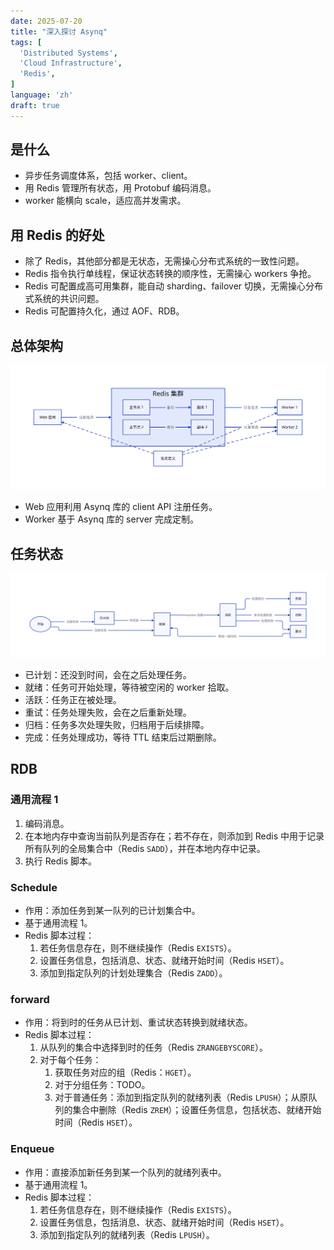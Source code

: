 ```yaml
---
date: 2025-07-20
title: "深入探讨 Asynq"
tags: [
  'Distributed Systems',
  'Cloud Infrastructure',
  'Redis',
]
language: 'zh'
draft: true
---
```


## 是什么

- 异步任务调度体系，包括 worker、client。
- 用 Redis 管理所有状态，用 Protobuf 编码消息。
- worker 能横向 scale，适应高并发需求。

## 用 Redis 的好处

- 除了 Redis，其他部分都是无状态，无需操心分布式系统的一致性问题。
- Redis 指令执行单线程，保证状态转换的顺序性，无需操心 workers 争抢。
- Redis 可配置成高可用集群，能自动 sharding、failover 切换，无需操心分布式系统的共识问题。
- Redis 可配置持久化，通过 AOF、RDB。

## 总体架构

![Asynq 总体架构](../../assets/asynq-simple-arch.svg)

- Web 应用利用 Asynq 库的 client API 注册任务。
- Worker 基于 Asynq 库的 server 完成定制。

## 任务状态

![Asynq 任务状态转换图](../../assets/asynq-state.svg)

- 已计划：还没到时间，会在之后处理任务。
- 就绪：任务可开始处理，等待被空闲的 worker 拾取。
- 活跃：任务正在被处理。
- 重试：任务处理失败，会在之后重新处理。
- 归档：任务多次处理失败，归档用于后续排障。
- 完成：任务处理成功，等待 TTL 结束后过期删除。

<!-- TODO: aggregating -->

## RDB

### 通用流程 1

1. 编码消息。
2. 在本地内存中查询当前队列是否存在；若不存在，则添加到 Redis 中用于记录所有队列的全局集合中（Redis `SADD`），并在本地内存中记录。
3. 执行 Redis 脚本。

### Schedule

- 作用：添加任务到某一队列的已计划集合中。
- 基于通用流程 1。
- Redis 脚本过程：
    1. 若任务信息存在，则不继续操作（Redis `EXISTS`）。
    2. 设置任务信息，包括消息、状态、就绪开始时间（Redis `HSET`）。
    3. 添加到指定队列的计划处理集合（Redis `ZADD`）。

### forward

- 作用：将到时的任务从已计划、重试状态转换到就绪状态。
- Redis 脚本过程：
    1. 从队列的集合中选择到时的任务（Redis `ZRANGEBYSCORE`）。
    2. 对于每个任务：
        1. 获取任务对应的组（Redis：`HGET`）。
        2. 对于分组任务：TODO。
        3. 对于普通任务：添加到指定队列的就绪列表（Redis `LPUSH`）；从原队列的集合中删除（Redis `ZREM`）；设置任务信息，包括状态、就绪开始时间（Redis `HSET`）。

### Enqueue

- 作用：直接添加新任务到某一个队列的就绪列表中。
- 基于通用流程 1。
- Redis 脚本过程：
    1. 若任务信息存在，则不继续操作（Redis `EXISTS`）。
    2. 设置任务信息，包括消息、状态、就绪开始时间（Redis `HSET`）。
    3. 添加到指定队列的就绪列表（Redis `LPUSH`）。
